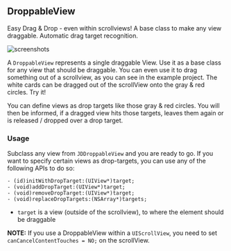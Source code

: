 ## DroppableView

Easy Drag & Drop - even within scrollviews! A base class to make any view draggable. Automatic drag target recognition.
 
![screenshots](https://user-images.githubusercontent.com/807039/169490230-66ced2bc-bfc2-4270-bd6d-21a9823a9f8c.png)

A `DroppableView` represents a single draggable View. Use it as a base class for any view that should be draggable. You can even use it to drag something out of a scrollview, as you can see in the example project. The white cards can be dragged out of the scrollView onto the gray & red circles. Try it!

You can define views as drop targets like those gray & red circles. You will then be informed, if a dragged view hits those targets, leaves them again or is released / dropped over a drop target.

### Usage

Subclass any view from `JDDroppableView` and you are ready to go. If you want to specify certain views as drop-targets, you can use any of the following APIs to do so:

    - (id)initWithDropTarget:(UIView*)target;
    - (void)addDropTarget:(UIView*)target;
    - (void)removeDropTarget:(UIView*)target;
    - (void)replaceDropTargets:(NSArray*)targets;

- `target` is a view (outside of the scrollview), to where the element should be draggable

**NOTE:** If you use a DroppableView within a `UIScrollView`, you need to set `canCancelContentTouches = NO;` on the scrollView.
